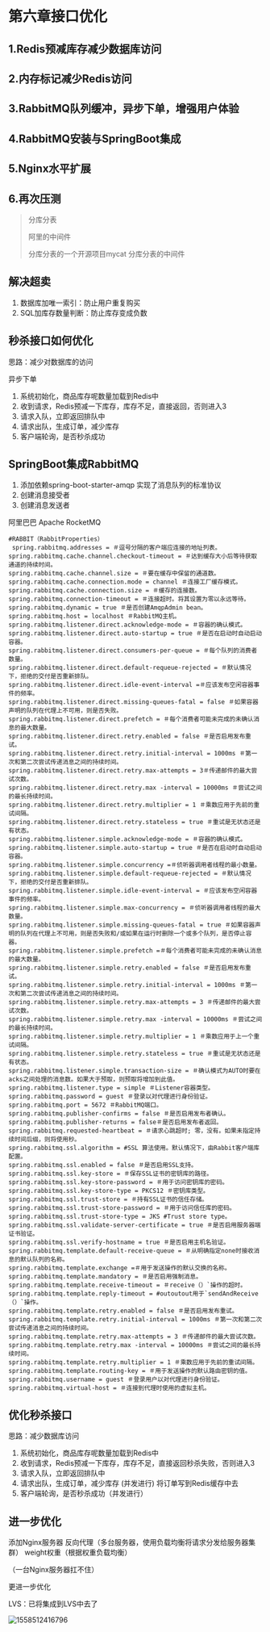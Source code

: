 # 第六章接口优化

## 1.Redis预减库存减少数据库访问

## 2.内存标记减少Redis访问

## 3.RabbitMQ队列缓冲，异步下单，增强用户体验

## 4.RabbitMQ安装与SpringBoot集成

## 5.Nginx水平扩展

## 6.再次压测



> 分库分表
>
> 阿里的中间件
>
> 分库分表的一个开源项目mycat 分库分表的中间件





## 解决超卖

1. 数据库加唯一索引：防止用户重复购买
2. SQL加库存数量判断：防止库存变成负数



## 秒杀接口如何优化

思路：减少对数据库的访问



异步下单

1. 系统初始化，商品库存呢数量加载到Redis中
2. 收到请求，Redis预减一下库存，库存不足，直接返回，否则进入3
3. 请求入队，立即返回排队中
4. 请求出队，生成订单，减少库存
5. 客户端轮询，是否秒杀成功



## SpringBoot集成RabbitMQ

1. 添加依赖spring-boot-starter-amqp 实现了消息队列的标准协议
2. 创建消息接受者
3. 创建消息发送者



阿里巴巴 Apache RocketMQ

```properties
#RABBIT（RabbitProperties）
 spring.rabbitmq.addresses = ＃逗号分隔的客户端应连接的地址列表。
spring.rabbitmq.cache.channel.checkout-timeout = ＃达到缓存大小后等待获取通道的持续时间。
spring.rabbitmq.cache.channel.size = ＃要在缓存中保留的通道数。
spring.rabbitmq.cache.connection.mode = channel ＃连接工厂缓存模式。
spring.rabbitmq.cache.connection.size = ＃缓存的连接数。
spring.rabbitmq.connection-timeout = ＃连接超时。将其设置为零以永远等待。
spring.rabbitmq.dynamic = true ＃是否创建AmqpAdmin bean。
spring.rabbitmq.host = localhost ＃RabbitMQ主机。
spring.rabbitmq.listener.direct.acknowledge-mode = ＃容器的确认模式。
spring.rabbitmq.listener.direct.auto-startup = true ＃是否在启动时自动启动容器。
spring.rabbitmq.listener.direct.consumers-per-queue = ＃每个队列的消费者数量。
spring.rabbitmq.listener.direct.default-requeue-rejected = ＃默认情况下，拒绝的交付是否重新排队。
spring.rabbitmq.listener.direct.idle-event-interval =＃应该发布空闲容器事件的频率。
spring.rabbitmq.listener.direct.missing-queues-fatal = false ＃如果容器声明的队列在代理上不可用，则是否失败。
spring.rabbitmq.listener.direct.prefetch = ＃每个消费者可能未完成的未确认消息的最大数量。
spring.rabbitmq.listener.direct.retry.enabled = false ＃是否启用发布重试。
spring.rabbitmq.listener.direct.retry.initial-interval = 1000ms ＃第一次和第二次尝试传递消息之间的持续时间。
spring.rabbitmq.listener.direct.retry.max-attempts = 3＃传递邮件的最大尝试次数。
spring.rabbitmq.listener.direct.retry.max -interval = 10000ms ＃尝试之间的最长持续时间。
spring.rabbitmq.listener.direct.retry.multiplier = 1 ＃乘数应用于先前的重试间隔。
spring.rabbitmq.listener.direct.retry.stateless = true ＃重试是无状态还是有状态。
spring.rabbitmq.listener.simple.acknowledge-mode = ＃容器的确认模式。
spring.rabbitmq.listener.simple.auto-startup = true ＃是否在启动时自动启动容器。
spring.rabbitmq.listener.simple.concurrency =＃侦听器调用者线程的最小数量。
spring.rabbitmq.listener.simple.default-requeue-rejected = ＃默认情况下，拒绝的交付是否重新排队。
spring.rabbitmq.listener.simple.idle-event-interval = ＃应该发布空闲容器事件的频率。
spring.rabbitmq.listener.simple.max-concurrency = ＃侦听器调用者线程的最大数量。
spring.rabbitmq.listener.simple.missing-queues-fatal = true ＃如果容器声明的队列在代理上不可用，则是否失败和/或如果在运行时删除一个或多个队列，是否停止容器。
spring.rabbitmq.listener.simple.prefetch =＃每个消费者可能未完成的未确认消息的最大数量。
spring.rabbitmq.listener.simple.retry.enabled = false ＃是否启用发布重试。
spring.rabbitmq.listener.simple.retry.initial-interval = 1000ms ＃第一次和第二次尝试传递消息之间的持续时间。
spring.rabbitmq.listener.simple.retry.max-attempts = 3 ＃传递邮件的最大尝试次数。
spring.rabbitmq.listener.simple.retry.max -interval = 10000ms ＃尝试之间的最长持续时间。
spring.rabbitmq.listener.simple.retry.multiplier = 1 ＃乘数应用于上一个重试间隔。
spring.rabbitmq.listener.simple.retry.stateless = true ＃重试是无状态还是有状态。
spring.rabbitmq.listener.simple.transaction-size = ＃确认模式为AUTO时要在acks之间处理的消息数。如果大于预取，则预取将增加到此值。
spring.rabbitmq.listener.type = simple ＃Listener容器类型。
spring.rabbitmq.password = guest ＃登录以对代理进行身份验证。
spring.rabbitmq.port = 5672 ＃RabbitMQ端口。
spring.rabbitmq.publisher-confirms = false ＃是否启用发布者确认。
spring.rabbitmq.publisher-returns = false＃是否启用发布者返回。
spring.rabbitmq.requested-heartbeat = ＃请求心跳超时; 零，没有。如果未指定持续时间后缀，则将使用秒。
spring.rabbitmq.ssl.algorithm = #SSL 算法使用。默认情况下，由Rabbit客户端库配置。
spring.rabbitmq.ssl.enabled = false ＃是否启用SSL支持。
spring.rabbitmq.ssl.key-store = ＃保存SSL证书的密钥库的路径。
spring.rabbitmq.ssl.key-store-password = ＃用于访问密钥库的密码。
spring.rabbitmq.ssl.key-store-type = PKCS12 ＃密钥库类型。
spring.rabbitmq.ssl.trust-store = ＃持有SSL证书的信任存储。
spring.rabbitmq.ssl.trust-store-password = ＃用于访问信任库的密码。
spring.rabbitmq.ssl.trust-store-type = JKS #Trust store type。
spring.rabbitmq.ssl.validate-server-certificate = true ＃是否启用服务器端证书验证。
spring.rabbitmq.ssl.verify-hostname = true ＃是否启用主机名验证。
spring.rabbitmq.template.default-receive-queue = ＃从明确指定none时接收消息的默认队列的名称。
spring.rabbitmq.template.exchange =＃用于发送操作的默认交换的名称。
spring.rabbitmq.template.mandatory = ＃是否启用强制消息。
spring.rabbitmq.template.receive-timeout = ＃receive（）`操作的超时。
spring.rabbitmq.template.reply-timeout = #outoutout用于`sendAndReceive（）`操作。
spring.rabbitmq.template.retry.enabled = false ＃是否启用发布重试。
spring.rabbitmq.template.retry.initial-interval = 1000ms ＃第一次和第二次尝试传递消息之间的持续时间。
spring.rabbitmq.template.retry.max-attempts = 3 ＃传递邮件的最大尝试次数。
spring.rabbitmq.template.retry.max -interval = 10000ms ＃尝试之间的最长持续时间。
spring.rabbitmq.template.retry.multiplier = 1 ＃乘数应用于先前的重试间隔。
spring.rabbitmq.template.routing-key = ＃用于发送操作的默认路由密钥的值。
spring.rabbitmq.username = guest ＃登录用户以对代理进行身份验证。
spring.rabbitmq.virtual-host = ＃连接到代理时使用的虚拟主机。
```



## 优化秒杀接口

思路：减少数据库访问

1. 系统初始化，商品库存呢数量加载到Redis中
2. 收到请求，Redis预减一下库存，库存不足，直接返回秒杀失败，否则进入3
3. 请求入队，立即返回排队中
4. 请求出队，生成订单，减少库存 (并发进行) 将订单写到Redis缓存中去
5. 客户端轮询，是否秒杀成功（并发进行）





## 进一步优化

添加Nginx服务器 反向代理（多台服务器，使用负载均衡将请求分发给服务器集群） weight权重（根据权重负载均衡）

（一台Nginx服务器扛不住）

更进一步优化

LVS：已将集成到LVS中去了

![1558512416796](C:\Users\32183\Desktop\秒杀项目\LVS的分布式架构.png)